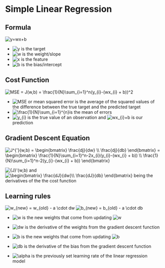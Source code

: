 # Simple Linear Regression

## Formula

<img src="https://latex.codecogs.com/gif.latex?\dpi{150}&space;y=wx&plus;b" title="y=wx+b" />

- <img src="https://latex.codecogs.com/gif.latex?\dpi{150}&space;y" title="y" /> is the target
- <img src="https://latex.codecogs.com/gif.latex?\dpi{150}&space;w" title="w" /> is the weight/slope
- <img src="https://latex.codecogs.com/gif.latex?\dpi{150}&space;x" title="x" /> is the feature
- <img src="https://latex.codecogs.com/gif.latex?\dpi{150}&space;b" title="b" /> is the bias/intercept

## Cost Function

<img src="https://latex.codecogs.com/gif.latex?\dpi{150}&space;MSE&space;=&space;J(w,b)&space;=&space;\frac{1}{N}\sum_{i=1}^n(y_{i}-(wx_{i}&space;&plus;&space;b))^2" title="MSE = J(w,b) = \frac{1}{N}\sum_{i=1}^n(y_{i}-(wx_{i} + b))^2" />

- <img src="https://latex.codecogs.com/gif.latex?\dpi{150}&space;MSE" title="MSE" /> or mean squared error is the average of the squared values of the difference between the true target and the predicted target
- <img src="https://latex.codecogs.com/gif.latex?\dpi{150}&space;\frac{1}{N}\sum_{i=1}^{n}" title="\frac{1}{N}\sum_{i=1}^{n}" />is the mean of errors
- <img src="https://latex.codecogs.com/gif.latex?\dpi{150}&space;y_{i}" title="y_{i}" /> is the true value of an observation and <img src="https://latex.codecogs.com/gif.latex?\dpi{150}&space;wx_{i}+b" title="wx_{i}+b" /> is our prediction

## Gradient Descent Equation

<img src="https://latex.codecogs.com/gif.latex?\dpi{150}&space;{J}'(w,b)&space;=&space;\begin{bmatrix}&space;\frac{dJ}{dw}&space;\\&space;\frac{dJ}{db}&space;\end{bmatrix}&space;=&space;\begin{bmatrix}&space;\frac{1}{N}\sum_{i=1}^n-2x_{i}(y_{i}-(wx_{i}&space;&plus;&space;b))&space;\\&space;\frac{1}{N}\sum_{i=1}^n-2(y_{i}-(wx_{i}&space;&plus;&space;b))&space;\end{bmatrix}" title="J^{'}(w,b) = \begin{bmatrix} \frac{dj}{dw} \\ \frac{dj}{db} \end{bmatrix} = \begin{bmatrix} \frac{1}{N}\sum_{i=1}^n-2x_{i}(y_{i}-(wx_{i} + b)) \\ \frac{1}{N}\sum_{i=1}^n-2(y_{i}-(wx_{i} + b)) \end{bmatrix}" />

<img src="https://latex.codecogs.com/gif.latex?\dpi{150}&space;{J}'(w,b)" title="{J}'(w,b)" /> and <img src="https://latex.codecogs.com/gif.latex?\dpi{150}&space;\begin{bmatrix}&space;\frac{dJ}{dw}\\&space;\frac{dJ}{db}&space;\end{bmatrix}" title="\begin{bmatrix} \frac{dJ}{dw}\\ \frac{dJ}{db} \end{bmatrix}" /> being the derivatives of the the cost function

##  Learning rules

<img src="https://latex.codecogs.com/gif.latex?\dpi{150}&space;w_{new}&space;=&space;w_{old}&space;-&space;\alpha&space;\cdot&space;dw" title="w_{new} = w_{old} - a \cdot dw" />

<img src="https://latex.codecogs.com/gif.latex?\dpi{150}&space;b_{new}&space;=&space;b_{old}&space;-&space;\alpha&space;\cdot&space;db" title="b_{new} = b_{old} - a \cdot db" />

- <img src="https://latex.codecogs.com/gif.latex?\dpi{150}&space;w_{new}" title="w" /> is the new weights that come from updating <img src="https://latex.codecogs.com/gif.latex?\dpi{150}&space;w_{old}" title="w" />

- <img src="https://latex.codecogs.com/gif.latex?\dpi{150}&space;dw" title="dw" /> is the derivative of the weights from the gradient descent function

- <img src="https://latex.codecogs.com/gif.latex?\dpi{150}&space;b_{new}" title="b" /> is the new weights that come from updating <img src="https://latex.codecogs.com/gif.latex?\dpi{150}&space;b_{old}" title="b" />

- <img src="https://latex.codecogs.com/gif.latex?\dpi{150}&space;db" title="db" /> is the derivative of the bias from the gradient descent function

- <img src="https://latex.codecogs.com/gif.latex?\dpi{150}&space;\alpha" title="\alpha" /> is the previously set learning rate of the linear regression model

  